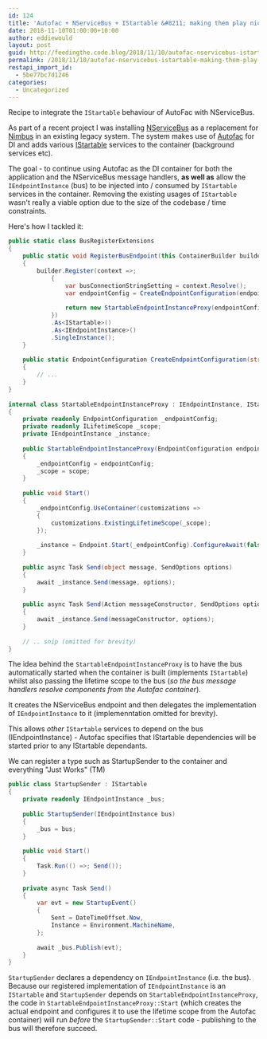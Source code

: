```yaml
---
id: 124
title: 'Autofac + NServiceBus + IStartable &#8211; making them play nicely'
date: 2018-11-10T01:00:00+10:00
author: eddiewould
layout: post
guid: http://feedingthe.code.blog/2018/11/10/autofac-nservicebus-istartable-making-them-play-nicely/
permalink: /2018/11/10/autofac-nservicebus-istartable-making-them-play-nicely/
restapi_import_id:
  - 5be77bc7d1246
categories:
  - Uncategorized
---
```


Recipe to integrate the `IStartable` behaviour of AutoFac with NServiceBus.

As part of a recent project I was installing <a href="https://particular.net/nservicebus" target="_blank" rel="noopener noreferrer">NServiceBus</a> as a replacement for <a href="http://nimbusapi.com/" target="_blank" rel="noopener noreferrer">Nimbus</a> in an existing legacy system. The system makes use of <a href="https://autofac.org/" target="_blank" rel="noopener noreferrer">Autofac</a> for DI and adds various <a href="https://autofaccn.readthedocs.io/en/latest/lifetime/startup.html" target="_blank" rel="noopener noreferrer">IStartable</a> services to the container (background services etc).


The goal - to continue using Autofac as the DI container for both the application and the NServiceBus message handlers, <b>as well as</b> allow the `IEndpointInstance` (bus) to be injected into / consumed by `IStartable` services in the container. Removing the existing usages of `IStartable` wasn't really a viable option due to the size of the codebase / time constraints.

Here's how I tackled it:

```csharp
public static class BusRegisterExtensions
{
    public static void RegisterBusEndpoint(this ContainerBuilder builder, string endpointName)
    {
        builder.Register(context =>;
            {
                var busConnectionStringSetting = context.Resolve();
                var endpointConfig = CreateEndpointConfiguration(endpointName, busConnectionStringSetting);
 
                return new StartableEndpointInstanceProxy(endpointConfig, context.Resolve<ILifetimeScope>());
            })
            .As<IStartable>()
            .As<IEndpointInstance>()
            .SingleInstance();
    }
 
    public static EndpointConfiguration CreateEndpointConfiguration(string endpointName, BusConnectionStringSetting busConnectionString)
    {
        // ...
    }
}
 
internal class StartableEndpointInstanceProxy : IEndpointInstance, IStartable
{
    private readonly EndpointConfiguration _endpointConfig;
    private readonly ILifetimeScope _scope;
    private IEndpointInstance _instance;
 
    public StartableEndpointInstanceProxy(EndpointConfiguration endpointConfig, ILifetimeScope scope)
    {
        _endpointConfig = endpointConfig;
        _scope = scope;
    }
 
    public void Start()
    {
        _endpointConfig.UseContainer(customizations =>
        {
            customizations.ExistingLifetimeScope(_scope);
        });
 
        _instance = Endpoint.Start(_endpointConfig).ConfigureAwait(false).GetAwaiter().GetResult();
    }
  
    public async Task Send(object message, SendOptions options)
    {
        await _instance.Send(message, options);
    }
 
    public async Task Send(Action messageConstructor, SendOptions options)
    {
        await _instance.Send(messageConstructor, options);
    }
 
    // .. snip (omitted for brevity)
}
```

The idea behind the `StartableEndpointInstanceProxy` is to have the bus automatically started when the container is built (implements `IStartable`) whilst also passing the lifetime scope to the bus (*so the bus message handlers resolve components from the Autofac container*).

It creates the NServiceBus endpoint and then delegates the implementation of `IEndpointInstance` to it (implemenntation omitted for brevity).

This allows _other_ `IStartable` services to depend on the bus (IEndpointInstance) - Autofac specifies that IStartable dependencies will be started prior to any IStartable dependants.

We can register a type such as StartupSender to the container and everything "Just Works" (TM)

```csharp
public class StartupSender : IStartable
{
    private readonly IEndpointInstance _bus;
 
    public StartupSender(IEndpointInstance bus)
    {
        _bus = bus;
    }
 
    public void Start()
    {
        Task.Run(() =>; Send());
    }
 
    private async Task Send()
    {
        var evt = new StartupEvent()
        {
            Sent = DateTimeOffset.Now,
            Instance = Environment.MachineName,
        };
 
        await _bus.Publish(evt);
    }
}
```

`StartupSender` declares a dependency on `IEndpointInstance` (i.e. the bus). Because our registered implementation of `IEndpointInstance` is an `IStartable` and `StartupSender` depends on `StartableEndpointInstanceProxy`, the code in `StartableEndpointInstanceProxy::Start` (which creates the actual endpoint and configures it to use the lifetime scope from the Autofac container) will run _before_ the `StartupSender::Start` code - publishing to the bus will therefore succeed.